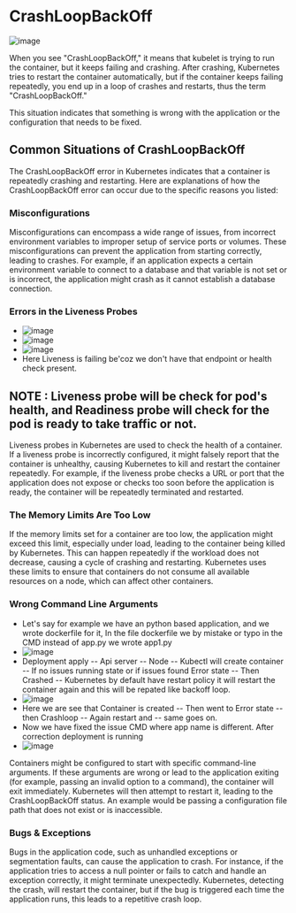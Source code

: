 # CrashLoopBackOff

![image](https://github.com/pavankumar0077/kubernetes-troubleshooting-zero-to-hero/assets/40380941/a0961c84-6ae3-47c4-b052-f091e8f9fdeb)

When you see "CrashLoopBackOff," it means that kubelet is trying to run the container, but it keeps failing and crashing. After crashing, Kubernetes tries to restart the container automatically, but if the container keeps failing repeatedly, you end up in a loop of crashes and restarts, thus the term "CrashLoopBackOff." 

This situation indicates that something is wrong with the application or the configuration that needs to be fixed.

## Common Situations of CrashLoopBackOff

The CrashLoopBackOff error in Kubernetes indicates that a container is repeatedly crashing and restarting. Here are explanations of how the CrashLoopBackOff error can occur due to the specific reasons you listed:

### Misconfigurations

Misconfigurations can encompass a wide range of issues, from incorrect environment variables to improper setup of service ports or volumes. These misconfigurations can prevent the application from starting correctly, leading to crashes. For example, if an application expects a certain environment variable to connect to a database and that variable is not set or is incorrect, the application might crash as it cannot establish a database connection.

### Errors in the Liveness Probes

- ![image](https://github.com/pavankumar0077/kubernetes-troubleshooting-zero-to-hero/assets/40380941/2ed445b7-c984-480c-908c-348eb4b127c1)
- ![image](https://github.com/pavankumar0077/kubernetes-troubleshooting-zero-to-hero/assets/40380941/0a5eeb3c-1039-4ad2-b858-7f6ad442755c)
- ![image](https://github.com/pavankumar0077/kubernetes-troubleshooting-zero-to-hero/assets/40380941/ced96630-7bde-4272-a687-81b539eb8fa3)
- Here Liveness is failing be'coz we don't have that endpoint or health check present.
## NOTE : Liveness probe will be check for pod's health, and Readiness probe will check for the pod is ready to take traffic or not.

Liveness probes in Kubernetes are used to check the health of a container. If a liveness probe is incorrectly configured, it might falsely report that the container is unhealthy, causing Kubernetes to kill and restart the container repeatedly. For example, if the liveness probe checks a URL or port that the application does not expose or checks too soon before the application is ready, the container will be repeatedly terminated and restarted.

### The Memory Limits Are Too Low

If the memory limits set for a container are too low, the application might exceed this limit, especially under load, leading to the container being killed by Kubernetes. This can happen repeatedly if the workload does not decrease, causing a cycle of crashing and restarting. Kubernetes uses these limits to ensure that containers do not consume all available resources on a node, which can affect other containers.

### Wrong Command Line Arguments

- Let's say for example we have an python based application, and we wrote dockerfile for it, In the file dockerfile we by mistake or typo in the CMD instead of app.py we wrote app1.py
- ![image](https://github.com/pavankumar0077/kubernetes-troubleshooting-zero-to-hero/assets/40380941/bf53b263-1188-43b9-a1bc-09058ba8d551)
- Deployment apply -- Api server -- Node -- Kubectl will create container -- If no issues running state or if issues found Error state -- Then Crashed -- Kubernetes by default have restart policy it will restart the container again and this will be repated like backoff loop.
- ![image](https://github.com/pavankumar0077/kubernetes-troubleshooting-zero-to-hero/assets/40380941/20aa7e51-de9b-419c-91a0-74b55e2fa911)
- Here we are see that Container is created -- Then went to Error state -- then Crashloop -- Again restart and -- same goes on.
- Now we have fixed the issue CMD where app name is different. After correction deployment is running
- ![image](https://github.com/pavankumar0077/kubernetes-troubleshooting-zero-to-hero/assets/40380941/15909b36-5ae8-4d6d-9718-f41e88d7c4ae)


Containers might be configured to start with specific command-line arguments. If these arguments are wrong or lead to the application exiting (for example, passing an invalid option to a command), the container will exit immediately. Kubernetes will then attempt to restart it, leading to the CrashLoopBackOff status. An example would be passing a configuration file path that does not exist or is inaccessible.

### Bugs & Exceptions

Bugs in the application code, such as unhandled exceptions or segmentation faults, can cause the application to crash. For instance, if the application tries to access a null pointer or fails to catch and handle an exception correctly, it might terminate unexpectedly. Kubernetes, detecting the crash, will restart the container, but if the bug is triggered each time the application runs, this leads to a repetitive crash loop.

